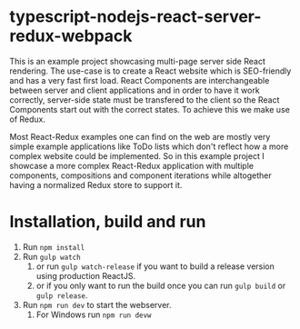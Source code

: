 # typescript-nodejs-react-server-redux-webpack
This is an example project showcasing multi-page server side React rendering. The use-case is to create a React website which is SEO-friendly and has a very fast first load.
React Components are interchangeable between server and client applications and in order to have it work correctly, server-side state must be transfered to the client so the React Components start out with the correct states. To achieve this we make use of Redux.

Most React-Redux examples one can find on the web are mostly very simple example applications like ToDo lists which don't reflect how a more complex website could be implemented. So in this example project I showcase a more complex React-Redux application with multiple components, compositions and component iterations while altogether having a normalized Redux store to support it.

# Installation, build and run
1. Run `npm install`
1. Run `gulp watch`
    1. or run `gulp watch-release` if you want to build a release version using production ReactJS.
    1. or if you only want to run the build once you can run `gulp build` or `gulp release`.
1. Run `npm run dev` to start the webserver.
    1. For Windows run `npm run devw`
  
